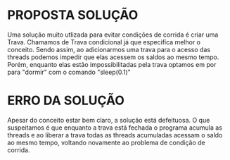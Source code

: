 # PROPOSTA SOLUÇÃO
Uma solução muito utlizada para evitar condições de corrida é criar uma Trava. Chamamos de Trava condicional já que especifíca melhor o conceito. 
Sendo assim, ao adicionarmos uma trava para o acesso das threads podemos impedir que elas acessem os saldos ao mesmo tempo. Porém, enquanto elas estão impossibilitadas pela trava optamos em por para "dormir" com o comando "sleep(0.1)"

# ERRO DA SOLUÇÃO
Apesar do conceito estar bem claro, a solução está defeituosa. O que suspeitamos é que enquanto a trava está fechada o programa acumula as threads e ao liberar a trava todas as threads acumuladas acessam o saldo ao mesmo tempo, voltando novamente ao problema de condição de corrida.

